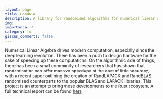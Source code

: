 ```yaml
---
layout: page
title: RandNLA
description: A library for randomised algorithms for numerical linear algebra, written in Rust
img:
importance: 4
category: fun
giscus_comments: false
---
```


Numerical Linear Algebra drives modern computation, especially since the deep learning revolution. There has been a push to design hardware for the sake of speeding up these computations. On the algorithmic side of things, there has been a small community of researchers that has shown that randomisation can offer massive speedups at the cost of little accuracy, with a recent paper outlining the creation of RandLAPACK and RandBLAS, randomised counterparts to the popular BLAS and LAPACK libraries. This project is an attempt to bring these developments to the Rust ecosytem. A full technical report can be found [here](/assets/pdf/randnla_project_report.pdf) 